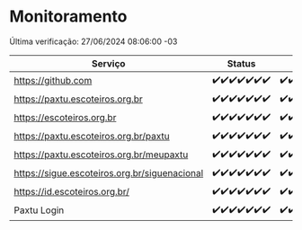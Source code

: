 # Monitoramento

Última verificação: 27/06/2024 08:06:00 -03

|Serviço|Status|Últimas 24h|
|---|---|---|
|https://github.com|<span title="2024-06-20: OK=24">✔️</span><span title="2024-06-21: OK=24">✔️</span><span title="2024-06-22: OK=24">✔️</span><span title="2024-06-23: OK=24">✔️</span><span title="2024-06-24: OK=24">✔️</span><span title="2024-06-25: OK=24">✔️</span><span title="2024-06-26: OK=11">✔️</span>|<span title="26/06/2024 08:06:00 -03 : 200">✔️</span><span title="26/06/2024 09:14:00 -03 : 200">✔️</span><span title="26/06/2024 10:10:00 -03 : 200">✔️</span><span title="26/06/2024 11:06:00 -03 : 200">✔️</span><span title="26/06/2024 12:07:00 -03 : 200">✔️</span><span title="26/06/2024 13:08:00 -03 : 200">✔️</span><span title="26/06/2024 14:06:00 -03 : 200">✔️</span><span title="26/06/2024 15:08:00 -03 : 200">✔️</span><span title="26/06/2024 16:04:00 -03 : 200">✔️</span><span title="26/06/2024 17:08:00 -03 : 200">✔️</span><span title="26/06/2024 18:07:00 -03 : 200">✔️</span><span title="26/06/2024 19:06:00 -03 : 200">✔️</span><span title="26/06/2024 20:07:00 -03 : 200">✔️</span><span title="26/06/2024 21:33:00 -03 : 200">✔️</span><span title="26/06/2024 22:54:00 -03 : 200">✔️</span><span title="26/06/2024 23:25:00 -03 : 200">✔️</span><span title="27/06/2024 00:08:00 -03 : 200">✔️</span><span title="27/06/2024 01:09:00 -03 : 200">✔️</span><span title="27/06/2024 02:08:00 -03 : 200">✔️</span><span title="27/06/2024 03:10:00 -03 : 200">✔️</span><span title="27/06/2024 04:06:00 -03 : 200">✔️</span><span title="27/06/2024 05:09:00 -03 : 200">✔️</span><span title="27/06/2024 06:07:00 -03 : 200">✔️</span><span title="27/06/2024 07:07:00 -03 : 200">✔️</span><span title="27/06/2024 08:06:00 -03 : 200">✔️</span>|
|https://paxtu.escoteiros.org.br|<span title="2024-06-20: OK=24">✔️</span><span title="2024-06-21: OK=24">✔️</span><span title="2024-06-22: OK=24">✔️</span><span title="2024-06-23: OK=24">✔️</span><span title="2024-06-24: OK=24">✔️</span><span title="2024-06-25: OK=24">✔️</span><span title="2024-06-26: OK=11">✔️</span>|<span title="26/06/2024 08:06:00 -03 : 200">✔️</span><span title="26/06/2024 09:14:00 -03 : 200">✔️</span><span title="26/06/2024 10:10:00 -03 : 200">✔️</span><span title="26/06/2024 11:06:00 -03 : 200">✔️</span><span title="26/06/2024 12:07:00 -03 : 200">✔️</span><span title="26/06/2024 13:08:00 -03 : 200">✔️</span><span title="26/06/2024 14:06:00 -03 : 200">✔️</span><span title="26/06/2024 15:08:00 -03 : 200">✔️</span><span title="26/06/2024 16:04:00 -03 : 200">✔️</span><span title="26/06/2024 17:08:00 -03 : 200">✔️</span><span title="26/06/2024 18:07:00 -03 : 200">✔️</span><span title="26/06/2024 19:06:00 -03 : 200">✔️</span><span title="26/06/2024 20:07:00 -03 : 200">✔️</span><span title="26/06/2024 21:33:00 -03 : 200">✔️</span><span title="26/06/2024 22:54:00 -03 : 200">✔️</span><span title="26/06/2024 23:25:00 -03 : 200">✔️</span><span title="27/06/2024 00:08:00 -03 : 200">✔️</span><span title="27/06/2024 01:09:00 -03 : 200">✔️</span><span title="27/06/2024 02:08:00 -03 : 200">✔️</span><span title="27/06/2024 03:10:00 -03 : 200">✔️</span><span title="27/06/2024 04:06:00 -03 : 200">✔️</span><span title="27/06/2024 05:09:00 -03 : 200">✔️</span><span title="27/06/2024 06:07:00 -03 : 200">✔️</span><span title="27/06/2024 07:07:00 -03 : 200">✔️</span><span title="27/06/2024 08:06:00 -03 : 200">✔️</span>|
|https://escoteiros.org.br|<span title="2024-06-20: OK=24">✔️</span><span title="2024-06-21: OK=24">✔️</span><span title="2024-06-22: OK=24">✔️</span><span title="2024-06-23: OK=24">✔️</span><span title="2024-06-24: OK=24">✔️</span><span title="2024-06-25: OK=24">✔️</span><span title="2024-06-26: OK=11">✔️</span>|<span title="26/06/2024 08:06:00 -03 : 200">✔️</span><span title="26/06/2024 09:14:00 -03 : 200">✔️</span><span title="26/06/2024 10:10:00 -03 : 200">✔️</span><span title="26/06/2024 11:06:00 -03 : 200">✔️</span><span title="26/06/2024 12:07:00 -03 : 200">✔️</span><span title="26/06/2024 13:08:00 -03 : 200">✔️</span><span title="26/06/2024 14:06:00 -03 : 200">✔️</span><span title="26/06/2024 15:08:00 -03 : 200">✔️</span><span title="26/06/2024 16:04:00 -03 : 200">✔️</span><span title="26/06/2024 17:08:00 -03 : 200">✔️</span><span title="26/06/2024 18:07:00 -03 : 200">✔️</span><span title="26/06/2024 19:06:00 -03 : 200">✔️</span><span title="26/06/2024 20:07:00 -03 : 200">✔️</span><span title="26/06/2024 21:33:00 -03 : 200">✔️</span><span title="26/06/2024 22:54:00 -03 : 200">✔️</span><span title="26/06/2024 23:25:00 -03 : 200">✔️</span><span title="27/06/2024 00:08:00 -03 : 200">✔️</span><span title="27/06/2024 01:09:00 -03 : 200">✔️</span><span title="27/06/2024 02:08:00 -03 : 200">✔️</span><span title="27/06/2024 03:10:00 -03 : 200">✔️</span><span title="27/06/2024 04:06:00 -03 : 200">✔️</span><span title="27/06/2024 05:09:00 -03 : 200">✔️</span><span title="27/06/2024 06:07:00 -03 : 200">✔️</span><span title="27/06/2024 07:07:00 -03 : 200">✔️</span><span title="27/06/2024 08:06:00 -03 : 200">✔️</span>|
|https://paxtu.escoteiros.org.br/paxtu|<span title="2024-06-20: OK=24">✔️</span><span title="2024-06-21: OK=24">✔️</span><span title="2024-06-22: OK=24">✔️</span><span title="2024-06-23: OK=24">✔️</span><span title="2024-06-24: OK=24">✔️</span><span title="2024-06-25: OK=24">✔️</span><span title="2024-06-26: OK=11">✔️</span>|<span title="26/06/2024 08:06:00 -03 : 200">✔️</span><span title="26/06/2024 09:14:00 -03 : 200">✔️</span><span title="26/06/2024 10:10:00 -03 : 200">✔️</span><span title="26/06/2024 11:06:00 -03 : 200">✔️</span><span title="26/06/2024 12:07:00 -03 : 200">✔️</span><span title="26/06/2024 13:08:00 -03 : 200">✔️</span><span title="26/06/2024 14:06:00 -03 : 200">✔️</span><span title="26/06/2024 15:09:00 -03 : 200">✔️</span><span title="26/06/2024 16:04:00 -03 : 200">✔️</span><span title="26/06/2024 17:08:00 -03 : 200">✔️</span><span title="26/06/2024 18:07:00 -03 : 200">✔️</span><span title="26/06/2024 19:06:00 -03 : 200">✔️</span><span title="26/06/2024 20:07:00 -03 : 200">✔️</span><span title="26/06/2024 21:33:00 -03 : 200">✔️</span><span title="26/06/2024 22:54:00 -03 : 200">✔️</span><span title="26/06/2024 23:25:00 -03 : 200">✔️</span><span title="27/06/2024 00:08:00 -03 : 200">✔️</span><span title="27/06/2024 01:09:00 -03 : 200">✔️</span><span title="27/06/2024 02:08:00 -03 : 200">✔️</span><span title="27/06/2024 03:10:00 -03 : 200">✔️</span><span title="27/06/2024 04:06:00 -03 : 200">✔️</span><span title="27/06/2024 05:09:00 -03 : 200">✔️</span><span title="27/06/2024 06:07:00 -03 : 200">✔️</span><span title="27/06/2024 07:07:00 -03 : 200">✔️</span><span title="27/06/2024 08:06:00 -03 : 200">✔️</span>|
|https://paxtu.escoteiros.org.br/meupaxtu|<span title="2024-06-20: OK=24">✔️</span><span title="2024-06-21: OK=24">✔️</span><span title="2024-06-22: OK=24">✔️</span><span title="2024-06-23: OK=24">✔️</span><span title="2024-06-24: OK=24">✔️</span><span title="2024-06-25: OK=24">✔️</span><span title="2024-06-26: OK=11">✔️</span>|<span title="26/06/2024 08:06:00 -03 : 200">✔️</span><span title="26/06/2024 09:14:00 -03 : 200">✔️</span><span title="26/06/2024 10:10:00 -03 : 200">✔️</span><span title="26/06/2024 11:06:00 -03 : 200">✔️</span><span title="26/06/2024 12:07:00 -03 : 200">✔️</span><span title="26/06/2024 13:08:00 -03 : 200">✔️</span><span title="26/06/2024 14:06:00 -03 : 200">✔️</span><span title="26/06/2024 15:09:00 -03 : 200">✔️</span><span title="26/06/2024 16:04:00 -03 : 200">✔️</span><span title="26/06/2024 17:08:00 -03 : 200">✔️</span><span title="26/06/2024 18:07:00 -03 : 200">✔️</span><span title="26/06/2024 19:06:00 -03 : 200">✔️</span><span title="26/06/2024 20:07:00 -03 : 200">✔️</span><span title="26/06/2024 21:33:00 -03 : 200">✔️</span><span title="26/06/2024 22:54:00 -03 : 200">✔️</span><span title="26/06/2024 23:25:00 -03 : 200">✔️</span><span title="27/06/2024 00:08:00 -03 : 200">✔️</span><span title="27/06/2024 01:09:00 -03 : 200">✔️</span><span title="27/06/2024 02:08:00 -03 : 200">✔️</span><span title="27/06/2024 03:10:00 -03 : 200">✔️</span><span title="27/06/2024 04:06:00 -03 : 200">✔️</span><span title="27/06/2024 05:09:00 -03 : 200">✔️</span><span title="27/06/2024 06:07:00 -03 : 200">✔️</span><span title="27/06/2024 07:07:00 -03 : 200">✔️</span><span title="27/06/2024 08:06:00 -03 : 200">✔️</span>|
|https://sigue.escoteiros.org.br/siguenacional|<span title="2024-06-20: OK=24">✔️</span><span title="2024-06-21: OK=24">✔️</span><span title="2024-06-22: OK=24">✔️</span><span title="2024-06-23: OK=24">✔️</span><span title="2024-06-24: OK=24">✔️</span><span title="2024-06-25: OK=24">✔️</span><span title="2024-06-26: OK=11">✔️</span>|<span title="26/06/2024 08:06:00 -03 : 200">✔️</span><span title="26/06/2024 09:14:00 -03 : 200">✔️</span><span title="26/06/2024 10:10:00 -03 : 200">✔️</span><span title="26/06/2024 11:06:00 -03 : 200">✔️</span><span title="26/06/2024 12:07:00 -03 : 200">✔️</span><span title="26/06/2024 13:08:00 -03 : 200">✔️</span><span title="26/06/2024 14:06:00 -03 : 200">✔️</span><span title="26/06/2024 15:09:00 -03 : 200">✔️</span><span title="26/06/2024 16:04:00 -03 : 200">✔️</span><span title="26/06/2024 17:08:00 -03 : 200">✔️</span><span title="26/06/2024 18:07:00 -03 : 200">✔️</span><span title="26/06/2024 19:06:00 -03 : 200">✔️</span><span title="26/06/2024 20:07:00 -03 : 200">✔️</span><span title="26/06/2024 21:33:00 -03 : 200">✔️</span><span title="26/06/2024 22:54:00 -03 : 200">✔️</span><span title="26/06/2024 23:25:00 -03 : 200">✔️</span><span title="27/06/2024 00:08:00 -03 : 200">✔️</span><span title="27/06/2024 01:09:00 -03 : 200">✔️</span><span title="27/06/2024 02:08:00 -03 : 200">✔️</span><span title="27/06/2024 03:10:00 -03 : 200">✔️</span><span title="27/06/2024 04:06:00 -03 : 200">✔️</span><span title="27/06/2024 05:09:00 -03 : 200">✔️</span><span title="27/06/2024 06:07:00 -03 : 200">✔️</span><span title="27/06/2024 07:07:00 -03 : 200">✔️</span><span title="27/06/2024 08:06:00 -03 : 200">✔️</span>|
|https://id.escoteiros.org.br/|<span title="2024-06-20: OK=24">✔️</span><span title="2024-06-21: OK=24">✔️</span><span title="2024-06-22: OK=24">✔️</span><span title="2024-06-23: OK=24">✔️</span><span title="2024-06-24: OK=24">✔️</span><span title="2024-06-25: OK=24">✔️</span><span title="2024-06-26: OK=11">✔️</span>|<span title="26/06/2024 08:06:00 -03 : 200">✔️</span><span title="26/06/2024 09:14:00 -03 : 200">✔️</span><span title="26/06/2024 10:10:00 -03 : 200">✔️</span><span title="26/06/2024 11:06:00 -03 : 200">✔️</span><span title="26/06/2024 12:07:00 -03 : 200">✔️</span><span title="26/06/2024 13:08:00 -03 : 200">✔️</span><span title="26/06/2024 14:06:00 -03 : 200">✔️</span><span title="26/06/2024 15:09:00 -03 : 200">✔️</span><span title="26/06/2024 16:04:00 -03 : 200">✔️</span><span title="26/06/2024 17:08:00 -03 : 200">✔️</span><span title="26/06/2024 18:07:00 -03 : 200">✔️</span><span title="26/06/2024 19:06:00 -03 : 200">✔️</span><span title="26/06/2024 20:07:00 -03 : 200">✔️</span><span title="26/06/2024 21:33:00 -03 : 200">✔️</span><span title="26/06/2024 22:54:00 -03 : 200">✔️</span><span title="26/06/2024 23:25:00 -03 : 200">✔️</span><span title="27/06/2024 00:08:00 -03 : 200">✔️</span><span title="27/06/2024 01:09:00 -03 : 200">✔️</span><span title="27/06/2024 02:08:00 -03 : 200">✔️</span><span title="27/06/2024 03:10:00 -03 : 200">✔️</span><span title="27/06/2024 04:06:00 -03 : 200">✔️</span><span title="27/06/2024 05:09:00 -03 : 200">✔️</span><span title="27/06/2024 06:07:00 -03 : 200">✔️</span><span title="27/06/2024 07:07:00 -03 : 200">✔️</span><span title="27/06/2024 08:06:00 -03 : 200">✔️</span>|
|Paxtu Login|<span title="2024-06-20: OK=24">✔️</span><span title="2024-06-21: OK=24">✔️</span><span title="2024-06-22: OK=24">✔️</span><span title="2024-06-23: OK=24">✔️</span><span title="2024-06-24: OK=24">✔️</span><span title="2024-06-25: OK=24">✔️</span><span title="2024-06-26: OK=11">✔️</span>|<span title="26/06/2024 08:06:00 -03 : 200">✔️</span><span title="26/06/2024 09:14:00 -03 : 200">✔️</span><span title="26/06/2024 10:10:00 -03 : 200">✔️</span><span title="26/06/2024 11:06:00 -03 : 200">✔️</span><span title="26/06/2024 12:07:00 -03 : 200">✔️</span><span title="26/06/2024 13:08:00 -03 : 200">✔️</span><span title="26/06/2024 14:06:00 -03 : 200">✔️</span><span title="26/06/2024 15:09:00 -03 : 200">✔️</span><span title="26/06/2024 16:04:00 -03 : 200">✔️</span><span title="26/06/2024 17:08:00 -03 : 200">✔️</span><span title="26/06/2024 18:07:00 -03 : 200">✔️</span><span title="26/06/2024 19:07:00 -03 : 200">✔️</span><span title="26/06/2024 20:07:00 -03 : 200">✔️</span><span title="26/06/2024 21:33:00 -03 : 200">✔️</span><span title="26/06/2024 22:54:00 -03 : 200">✔️</span><span title="26/06/2024 23:25:00 -03 : 200">✔️</span><span title="27/06/2024 00:08:00 -03 : 200">✔️</span><span title="27/06/2024 01:09:00 -03 : 200">✔️</span><span title="27/06/2024 02:08:00 -03 : 200">✔️</span><span title="27/06/2024 03:10:00 -03 : 200">✔️</span><span title="27/06/2024 04:06:00 -03 : 200">✔️</span><span title="27/06/2024 05:09:00 -03 : 200">✔️</span><span title="27/06/2024 06:07:00 -03 : 200">✔️</span><span title="27/06/2024 07:07:00 -03 : 200">✔️</span><span title="27/06/2024 08:06:00 -03 : 200">✔️</span>|
